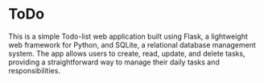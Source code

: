 # ToDo
This is a simple Todo-list web application built using Flask, a lightweight web framework for Python, and SQLite, a relational database management system. The app allows users to create, read, update, and delete tasks, providing a straightforward way to manage their daily tasks and responsibilities.
